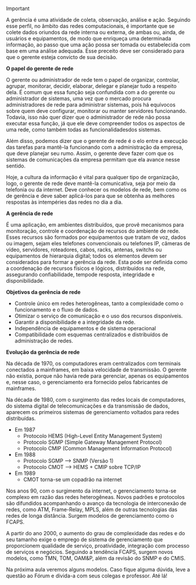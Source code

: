 > [!important]  
> A gerência é uma atividade de coleta, observação, análise e ação. Seguindo esse perfil, no âmbito das redes computacionais, é importante que se colete dados oriundos da rede interna ou externa, de ambas ou, ainda, de usuários e equipamentos, de modo que enriqueça uma determinada informação, ao passo que uma ação possa ser tomada ou estabelecida com base em uma análise adequada. Esse preceito deve ser considerado para que o gerente esteja convicto de sua decisão.  

**O papel do gerente de rede**

O gerente ou administrador de rede tem o papel de organizar, controlar, agrupar, monitorar, decidir, elaborar, delegar e planejar tudo a respeito dela. É comum que essa função seja confundida com a do gerente ou administrador de sistemas, uma vez que o mercado procura administradores de rede para administrar sistemas, pois há equívocos sobre quem deve configurar, monitorar ou manter servidores funcionando. Todavia, isso não quer dizer que o administrador de rede não possa executar essa função, já que ele deve compreender todos os aspectos de uma rede, como também todas as funcionalidadesdos sistemas.

Além disso, podemos dizer que o gerente de rede é o elo entre a execução das tarefas para mantê-la funcionando com a administração da empresa, que deve planejar seu rumo. Assim, o gerente deve fazer com que os sistemas de comunicações da empresa permitam que ela avance nesse sentido.

Hoje, a cultura da informação é vital para qualquer tipo de organização, logo, o gerente de rede deve mantê-la comunicativa, seja por meio da telefonia ou da internet. Deve conhecer os modelos de rede, bem como os de gerência e deve saber aplicá-los para que se obtenha as melhores respostas às intempéries das redes no dia a dia.

**A gerência de rede**

É uma aplicação, em ambientes distribuídos, que provê mecanismos para monitoração, controle e coordenação de recursos do ambiente de rede. Esses recursos são formados por equipamentos que tratam de voz, dados ou imagem, sejam eles telefones convencionais ou telefones IP, câmeras de vídeo, servidores, roteadores, cabos, racks, antenas, switchs ou equipamentos de hierarquia digital; todos os elementos devem ser considerados para formar a gerência da rede. Esta pode ser definida como a coordenação de recursos físicos e lógicos, distribuídos na rede, assegurando confiabilidade, tempode resposta, integridade e disponibilidade.

**Objetivos da gerência de rede**

- Controle único em redes heterogêneas, tanto a complexidade como o funcionamento e o fluxo de dados.
- Otimizar o serviço de comunicação e o uso dos recursos disponíveis.
- Garantir a disponibilidade e a integridade da rede.
- Independência de equipamentos e de sistema operacional
- Compatibilidade com esquemas centralizados e distribuídos de administração de redes.

**Evolução da gerência de rede**

Na década de 1970, os computadores eram centralizados com terminais conectados a mainframes, em baixa velocidade de transmissão. O gerente não existia, porque não havia rede para gerenciar, apenas os equipamentos e, nesse caso, o gerenciamento era fornecido pelos fabricantes de mainframes.

Na década de 1980, com o surgimento das redes locais de computadores, do sistema digital de telecomunicações e da transmissão de dados, aparecem os primeiros sistemas de gerenciamento voltados para redes distribuídas.

- Em 1987
    - Protocolo HEMS (High-Level Entity Management System)
    - Protocolo SGMP (Simple Gateway Management Protocol)
    - Protocolo CMIP (Common Management Information Protocol)
- Em 1988
    - Protocolo SGMP --> SNMP (Versão 1)
    - Protocolo CMOT --> HEMS + CMIP sobre TCP/IP
- Em 1989
    - CMOT torna-se um copadrão na internet

Nos anos 90, com o surgimento da internet, o gerenciamento torna-se complexo em razão das redes heterogêneas. Novos padrões e protocolos são difundidos acompanhando o avanço da tecnologia de interconexão de redes, como ATM, Frame-Relay, MPLS, além de outras tecnologias das redes de longa distância. Surgem modelos de gerenciamento como o FCAPS.

A partir do ano 2000, o aumento do grau de complexidade das redes e do seu tamanho exige o emprego de sistema de gerenciamento que proporcionem qualidade de serviço, proatividade, integração com processo de serviços e negócios. Seguindo a tendência FCAPS, surgem novos modelos, como TMN, TOM, OAM&P, além da revisão do SNMP e do CMIS.

Na próxima aula veremos alguns modelos. Caso fique alguma dúvida, leve a questão ao Fórum e divida-a com seus colegas e professor. Até lá!